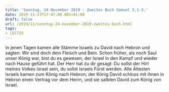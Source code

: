 ```yaml
---
title: 'Sonntag, 24 November 2019 : Zweites Buch Samuel 5,1-3.'
date: 2019-11-23T17:47:00.001+01:00
draft: false
url: /2019/11/sonntag-24-november-2019-zweites-buch.html
tags: 
- LECTIO
---
```


In jenen Tagen kamen alle Stämme Israels zu David nach Hebron und sagten: Wir sind doch dein Fleisch und Bein. Schon früher, als noch Saul unser König war, bist du es gewesen, der Israel in den Kampf und wieder nach Hause geführt hat. Der Herr hat zu dir gesagt: Du sollst der Hirt meines Volkes Israel sein, du sollst Israels Fürst werden. Alle Ältesten Israels kamen zum König nach Hebron; der König David schloss mit ihnen in Hebron einen Vertrag vor dem Herrn, und sie salbten David zum König von Israel.